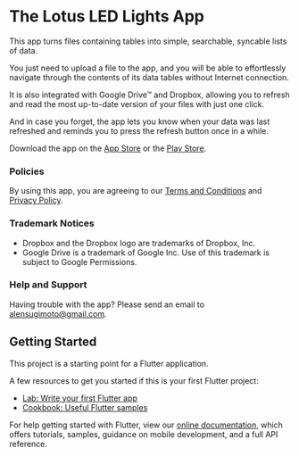 # The Lotus LED Lights App

This app turns files containing tables into simple, searchable, syncable lists of data.

You just need to upload a file to the app, and you will be able to effortlessly navigate through the contents of its data tables without Internet connection.

It is also integrated with Google Drive™ and Dropbox, allowing you to refresh and read the most up-to-date version of your files with just one click.

And in case you forget, the app lets you know when your data was last refreshed and reminds you to press the refresh button once in a while.

Download the app on the [App Store](https://apps.apple.com/us/app/id1528472145) or the [Play Store](https://play.google.com/store/apps/details?id=com.lotusledlights.merchandprice).

### Policies

By using this app, you are agreeing to our [Terms and Conditions](https://alensugimoto.github.io/lotus-led-lights-app/terms-and-conditions) and [Privacy Policy](https://alensugimoto.github.io/lotus-led-inventory-app/privacy-policy).

### Trademark Notices

- Dropbox and the Dropbox logo are trademarks of Dropbox, Inc.
- Google Drive is a trademark of Google Inc. Use of this trademark is subject to Google Permissions.

### Help and Support

Having trouble with the app? Please send an email to alensugimoto@gmail.com.

## Getting Started

This project is a starting point for a Flutter application.

A few resources to get you started if this is your first Flutter project:

- [Lab: Write your first Flutter app](https://flutter.dev/docs/get-started/codelab)
- [Cookbook: Useful Flutter samples](https://flutter.dev/docs/cookbook)

For help getting started with Flutter, view our
[online documentation](https://flutter.dev/docs), which offers tutorials,
samples, guidance on mobile development, and a full API reference.
